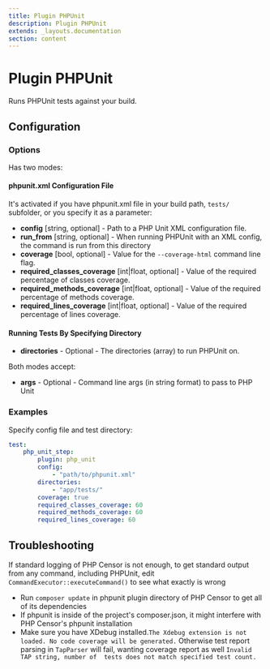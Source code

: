```yaml
---
title: Plugin PHPUnit
description: Plugin PHPUnit
extends: _layouts.documentation
section: content
---
```


Plugin PHPUnit
==============

Runs PHPUnit tests against your build.

Configuration
-------------

### Options

Has two modes:

#### phpunit.xml Configuration File

It's activated if you have phpunit.xml file in your build path, `tests/` subfolder, or you specify it as a parameter:

* **config** [string, optional] - Path to a PHP Unit XML configuration file.
* **run_from** [string, optional] - When running PHPUnit with an XML config, the command is run from this directory
* **coverage** [bool, optional] - Value for the `--coverage-html` command line flag.
* **required_classes_coverage** [int|float, optional] - Value of the required percentage of classes coverage.
* **required_methods_coverage** [int|float, optional] - Value of the required percentage of methods coverage.
* **required_lines_coverage** [int|float, optional] - Value of the required percentage of lines coverage.

#### Running Tests By Specifying Directory

* **directories** - Optional - The directories (array) to run PHPUnit on.

Both modes accept:
* **args** - Optional - Command line args (in string format) to pass to PHP Unit

### Examples

Specify config file and test directory:
```yml
test:
    php_unit_step:
        plugin: php_unit
        config:
            - "path/to/phpunit.xml"
        directories:
            - "app/tests/"
        coverage: true
        required_classes_coverage: 60
        required_methods_coverage: 60
        required_lines_coverage: 60
```

Troubleshooting
---------------

If standard logging of PHP Censor is not enough, to get standard output from any command, including PHPUnit, edit 
`CommandExecutor::executeCommand()` to see what exactly is wrong
* Run `composer update` in phpunit plugin directory of PHP Censor to get all of its dependencies
* If phpunit is inside of the project's composer.json, it might interfere with PHP Censor's phpunit installation
* Make sure you have XDebug installed.`The Xdebug extension is not loaded. No code coverage will be generated.`
Otherwise test report parsing in `TapParser` will fail, wanting coverage report as well `Invalid TAP string, number of 
tests does not match specified test count.`
